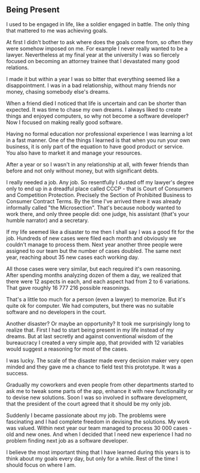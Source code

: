 Being Present
-------------

I used to be engaged in life, like a soldier engaged in battle. The only thing that mattered to me was achieving goals.

At first I didn't bother to ask where does the goals come from, so often they were somehow imposed on me. For example I never really wanted to be a lawyer. Nevertheless at my final year at the university I was so fiercely focused on becoming an attorney trainee that I devastated many good relations.

I made it but within a year I was so bitter that everything seemed like a disappointment. I was in a bad relationship, without many friends nor money, chasing somebody else's dreams.

When a friend died I noticed that life is uncertain and can be shorter than expected. It was time to chase my own dreams. I always liked to create things and enjoyed computers, so why not become a software developer? Now I focused on making really good software.

Having no formal education nor professional experience I was learning a lot in a fast manner. One of the things I learned is that when you run your own business, it is only part of the equation to have good product or service. You also have to market it and manage your resources.

After a year or so I wasn't in any relationship at all, with fewer friends than before and not only without money, but with significant debts.

I really needed a job. Any job. So resentfully I dusted off my lawyer's degree only to end up in a dreadful place called CCCP - that is Court of Consumers and Competition Protection. Precisely the Section of Prohibited Business to Consumer Contract Terms. By the time I've arrived there it was already informally called "the Microsection". That's because nobody wanted to work there, and only three  people did: one judge, his assistant (that's your humble narrator) and a secretary.

If my life seemed like a disaster to me then I shall say I was a good fit for the job. Hundreds of new cases were filed each month and obviously we couldn't manage to process them. Next year another three people were assigned to our team but the number of cases doubled. The same next year, reaching about 35 new cases each working day.

All those cases were very similar, but each required it's own reasoning. After spending months analyzing dozen of them a day, we realized that there were 12 aspects in each, and each aspect had from 2 to 6 variations. That gave roughly 16 777 216 possible reasonings.

That's a little too much for a person (even a lawyer) to memorize. But it's quite ok for computer. We had computers, but there was no suitable software and no developers in the court.

Another disaster? Or maybe an opportunity? It took me surprisingly long to realize that. First I had to start being present in my life instead of my dreams. But at last secretly and against conventional wisdom of the bureaucracy I created a very simple app, that provided with 12 variables would suggest a reasoning for most of the cases.

I was lucky. The scale of the disaster made every decision maker very open minded and they gave me a chance to field test this prototype. It was a success.

Gradually my coworkers and even people from other departments started to ask me to tweak some parts of the app, enhance it with new functionality or to devise new solutions. Soon I was so involved in software development, that the president of the court agreed that it should be my only job.

Suddenly I became passionate about my job. The problems were fascinating and I had complete freedom in devising the solutions. My work was valued. Within next year our team managed to process 30 000 cases - old and new ones. And when I decided that I need new experience I had no problem finding next job as a software developer.

I believe the most important thing that I have learned during this years is to think about my goals every day, but only for a while. Rest of the time I should focus on where I am.
